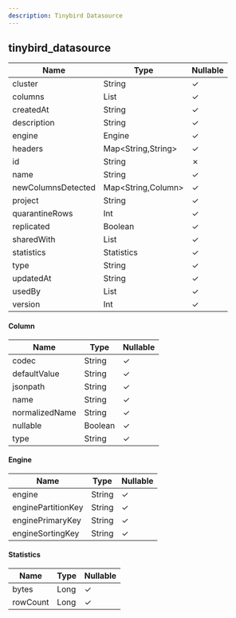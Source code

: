 ```yaml
---
description: Tinybird Datasource
---
```

tinybird_datasource
-------------------

| **Name**           | **Type**           | **Nullable** |
| ------------------ | ------------------ | ------------ |
| cluster            | String             | &check;      |
| columns            | List<Column>       | &check;      |
| createdAt          | String             | &check;      |
| description        | String             | &check;      |
| engine             | Engine             | &check;      |
| headers            | Map<String,String> | &check;      |
| id                 | String             | &cross;      |
| name               | String             | &check;      |
| newColumnsDetected | Map<String,Column> | &check;      |
| project            | String             | &check;      |
| quarantineRows     | Int                | &check;      |
| replicated         | Boolean            | &check;      |
| sharedWith         | List<String>       | &check;      |
| statistics         | Statistics         | &check;      |
| type               | String             | &check;      |
| updatedAt          | String             | &check;      |
| usedBy             | List<Map>          | &check;      |
| version            | Int                | &check;      |

#### Column
| **Name**       | **Type** | **Nullable** |
| -------------- | -------- | ------------ |
| codec          | String   | &check;      |
| defaultValue   | String   | &check;      |
| jsonpath       | String   | &check;      |
| name           | String   | &check;      |
| normalizedName | String   | &check;      |
| nullable       | Boolean  | &check;      |
| type           | String   | &check;      |

#### Engine
| **Name**           | **Type** | **Nullable** |
| ------------------ | -------- | ------------ |
| engine             | String   | &check;      |
| enginePartitionKey | String   | &check;      |
| enginePrimaryKey   | String   | &check;      |
| engineSortingKey   | String   | &check;      |

#### Statistics
| **Name** | **Type** | **Nullable** |
| -------- | -------- | ------------ |
| bytes    | Long     | &check;      |
| rowCount | Long     | &check;      |
